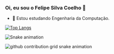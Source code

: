 ### Oi, eu sou o Felipe Silva Coelho 👋

- 🌱 Estou estudando Engenharia da Computação.

[![Top Langs](https://github-readme-stats.vercel.app/api/top-langs/?username=fs-coelho&layout=compact&theme=rose_pine)](https://github.com/fs-coelho/github-readme-stats)

![Snake animation](https://github.com/ellen2121/fs-coelho/blob/output/github-contribution-grid-snake.svg)

<picture>
  <source media="(prefers-color-scheme: dark)" srcset="https://raw.githubusercontent.com/fs-coelho/platane/output/github-contribution-grid-snake-dark.svg">
  <source media="(prefers-color-scheme: light)" srcset="https://raw.githubusercontent.com/fs-coelho/platane/output/github-contribution-grid-snake.svg">
  <img alt="github contribution grid snake animation" src="https://raw.githubusercontent.com/fs-coelho/platane/output/github-contribution-grid-snake.svg">
</picture
